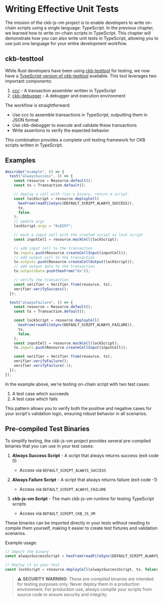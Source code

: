 # Writing Effective Unit Tests

The mission of the ckb-js-vm project is to enable developers to write on-chain scripts using a single language:
TypeScript. In the previous chapter, we learned how to write on-chain scripts in TypeScript. This chapter will
demonstrate how you can also write unit tests in TypeScript, allowing you to use just one language for your entire
development workflow.

## ckb-testtool

While Rust developers have been using [ckb-testtool](https://github.com/nervosnetwork/ckb-testtool) for testing, we now
have a [TypeScript version of ckb-testtool](https://www.npmjs.com/package/ckb-testtool) available. This tool leverages
two important components:

1. [ccc](https://github.com/ckb-devrel/ccc) - A transaction assembler written in TypeScript
2. [ckb-debugger](https://github.com/nervosnetwork/ckb-standalone-debugger) - A debugger and execution environment

The workflow is straightforward:
- Use ccc to assemble transactions in TypeScript, outputting them in JSON format
- Use ckb-debugger to execute and validate these transactions
- Write assertions to verify the expected behavior

This combination provides a complete unit testing framework for CKB scripts written in TypeScript.

## Examples

```typescript
describe("example", () => {
  test("alwaysSuccess", () => {
    const resource = Resource.default();
    const tx = Transaction.default();

    // deploy a cell with risc-v binary, return a script.
    const lockScript = resource.deployCell(
      hexFrom(readFileSync(DEFAULT_SCRIPT_ALWAYS_SUCCESS)),
      tx,
      false,
    );
    // update args
    lockScript.args = "0xEEFF";

    // mock a input cell with the created script as lock script
    const inputCell = resource.mockCell(lockScript);

    // add input cell to the transaction
    tx.inputs.push(Resource.createCellInput(inputCell));
    // add output cell to the transaction
    tx.outputs.push(Resource.createCellOutput(lockScript));
    // add output data to the transaction
    tx.outputsData.push(hexFrom("0x"));

    // verify the transaction
    const verifier = Verifier.from(resource, tx);
    verifier.verifySuccess();
  });

  test("alwaysFailure", () => {
    const resource = Resource.default();
    const tx = Transaction.default();

    const lockScript = resource.deployCell(
      hexFrom(readFileSync(DEFAULT_SCRIPT_ALWAYS_FAILURE)),
      tx,
      false,
    );
    const inputCell = resource.mockCell(lockScript);
    tx.inputs.push(Resource.createCellInput(inputCell));

    const verifier = Verifier.from(resource, tx);
    verifier.verifyFailure();
    verifier.verifyFailure(-1);
  });
});
```

In the example above, we're testing on-chain script with two test cases:
1. A test case which succeeds
2. A test case which fails

This pattern allows you to verify both the positive and negative cases for your script's validation logic, ensuring
robust behavior in all scenarios.

## Pre-compiled Test Binaries

To simplify testing, the ckb-js-vm project provides several pre-compiled binaries that you can use in your test cases:

1. **Always Success Script** - A script that always returns success (exit code 0)
   - Access via `DEFAULT_SCRIPT_ALWAYS_SUCCESS`

2. **Always Failure Script** - A script that always returns failure (exit code -1)
   - Access via `DEFAULT_SCRIPT_ALWAYS_FAILURE`

3. **ckb-js-vm Script** - The main ckb-js-vm runtime for testing TypeScript scripts
   - Access via `DEFAULT_SCRIPT_CKB_JS_VM`

These binaries can be imported directly in your tests without needing to compile them yourself, making it easier to
create test fixtures and validation scenarios.

Example usage:
```typescript
// Import the binary
const alwaysSuccessScript = hexFrom(readFileSync(DEFAULT_SCRIPT_ALWAYS_SUCCESS));

// Deploy it in your test
const lockScript = resource.deployCell(alwaysSuccessScript, tx, false);
```

> ⚠️ **SECURITY WARNING**: These pre-compiled binaries are intended for testing purposes only. Never deploy them in a
> production environment. For production use, always compile your scripts from source code to ensure security and
> integrity.
